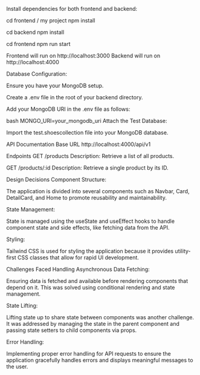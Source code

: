 Install dependencies for both frontend and backend:

cd frontend / my project
npm install

cd backend
npm install

cd frontend
npm run start

Frontend will run on http://localhost:3000 Backend will run on http://localhost:4000


Database Configuration:

Ensure you have your MongoDB setup.

Create a .env file in the root of your backend directory.

Add your MongoDB URI in the .env file as follows:

bash
MONGO_URI=your_mongodb_uri
Attach the Test Database:

Import the test.shoescollection file into your MongoDB database.


API Documentation
Base URL
http://localhost:4000/api/v1


Endpoints
GET /products
Description: Retrieve a list of all products.

GET /products/:id
Description: Retrieve a single product by its ID.


Design Decisions
Component Structure:

The application is divided into several components such as Navbar, Card, DetailCard, and Home to promote reusability and maintainability.

State Management:

State is managed using the useState and useEffect hooks to handle component state and side effects, like fetching data from the API.

Styling:

Tailwind CSS is used for styling the application because it provides utility-first CSS classes that allow for rapid UI development.

Challenges Faced
Handling Asynchronous Data Fetching:

Ensuring data is fetched and available before rendering components that depend on it. This was solved using conditional rendering and state management.

State Lifting:

Lifting state up to share state between components was another challenge. It was addressed by managing the state in the parent component and passing state setters to child components via props.

Error Handling:

Implementing proper error handling for API requests to ensure the application gracefully handles errors and displays meaningful messages to the user.
